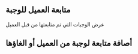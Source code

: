 ##    متابعة العميل للوجبة
عرض الوجبات التي تم متابعتها من قبل العميل
<api-ref title="get all items in the favorites" verb="get" route="api/my-favourite-items" :response-codes="[200]">
<template v-slot:description>
عرض الوجبات التي تم متابعتها من قبل العميل وتظهر للعميل نفسه
</template>
<template v-slot:body>
</template>
<template v-slot:headers>
<api-ref-item name="Bearer Token" :required="true" type="string" example="application/json">
Accept json responses
</api-ref-item>
</template>
<template v-slot:200>
<pre>
{
'favoriteItems' => [array],
}
</pre>
</template>
</api-ref>


##  أصافة متابعة لوجبة من العميل أو الغاؤها

<api-ref title="add item to favourites" verb="post" route="api/items/favourite/{item_id}" :response-codes="[200]">
    <template v-slot:description>
اضافة او الغاء متابعة للوجبة
    </template>
    <template v-slot:body>
    </template>
    <template v-slot:headers>
        <api-ref-item name="Bearer Token" :required="true" type="string" example="application/json">
            Accept json responses
        </api-ref-item>
    </template>
    <template v-slot:200>
        <pre>
{
'message' =>'item favourite status updated successfully',
}
</pre>
</template>
</api-ref>

